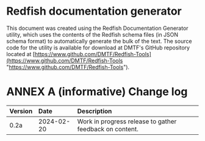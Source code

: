 

# Redfish documentation generator

This document was created using the Redfish Documentation Generator utility, which uses the contents of the Redfish schema files (in JSON schema format) to automatically generate the bulk of the text.  The source code for the utility is available for download at DMTF's GitHub repository located at [https://www.github.com/DMTF/Redfish-Tools](https://www.github.com/DMTF/Redfish-Tools "https://www.github.com/DMTF/Redfish-Tools").

# ANNEX A (informative) Change log

| Version | Date       | Description         |
| :---    | :---       | :------------------ |
| 0.2a    | 2024-02-20 | Work in progress release to gather feedback on content. |
